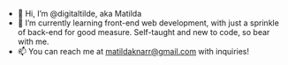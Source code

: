 - 👋 Hi, I’m @digitaltilde, aka Matilda
- 🌱 I’m currently learning front-end web development, with just a sprinkle of back-end for good measure. Self-taught and new to code, so bear with me.
- 📫 You can reach me at matildaknarr@gmail.com with inquiries!

<!---
digitaltilde/digitaltilde is a ✨ special ✨ repository because its `README.md` (this file) appears on your GitHub profile.
You can click the Preview link to take a look at your changes.
--->
